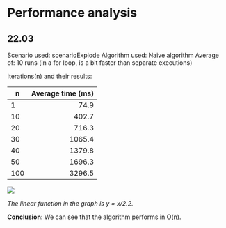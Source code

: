 # Performance analysis

## 22.03

Scenario used: scenarioExplode
Algorithm used: Naive algorithm
Average of: 10 runs (in a for loop, is a bit faster than separate executions)

Iterations(n) and their results:

|  n  | Average time (ms) |
|-----|------------------:|
| 1   | 74.9              |
| 10  | 402.7             |
| 20  | 716.3             |
| 30  | 1065.4            |
| 40  | 1379.8            |
| 50  | 1696.3            |
| 100 | 3296.5            |

![](img/naive-explode-plot.png)

_The linear function in the graph is y = x/2.2._

**Conclusion**: We can see that the algorithm performs in O(n).
